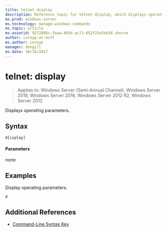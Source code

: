 ```yaml
---
title: telnet display
description: Reference topic for telnet display, which displays operating parameters.
ms.prod: windows-server
ms.technology: manage-windows-commands
ms.topic: article
ms.assetid: 9272086c-3aaa-405d-ac71-652f25e2eb34 vhorne
author: coreyp-at-msft
ms.author: coreyp
manager: dongill
ms.date: 10/16/2017
---
```

# telnet: display

> Applies to: Windows Server (Semi-Annual Channel), Windows Server 2019, Windows Server 2016, Windows Server 2012 R2, Windows Server 2012

Displays operating parameters.

## Syntax
```
d[isplay]
```
#### Parameters
none
## Examples
Display operating parameters.
```
d
```
## Additional References
- [Command-Line Syntax Key](command-line-syntax-key.md)
